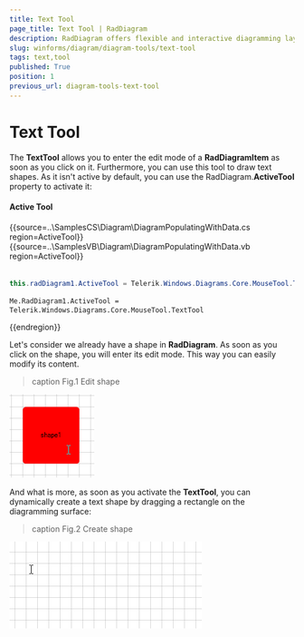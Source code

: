 ```yaml
---
title: Text Tool
page_title: Text Tool | RadDiagram
description: RadDiagram offers flexible and interactive diagramming layouts for your rich data-visualization applications.
slug: winforms/diagram/diagram-tools/text-tool
tags: text,tool
published: True
position: 1
previous_url: diagram-tools-text-tool
---
```


# Text Tool

The __TextTool__ allows you to enter the edit mode of a __RadDiagramItem__ as soon as you click on it. Furthermore, you can use this tool to draw text shapes. As it isn't active by default, you can use the RadDiagram.__ActiveTool__ property to activate it:

#### Active Tool

{{source=..\SamplesCS\Diagram\DiagramPopulatingWithData.cs region=ActiveTool}} 
{{source=..\SamplesVB\Diagram\DiagramPopulatingWithData.vb region=ActiveTool}} 

````C#
            
this.radDiagram1.ActiveTool = Telerik.Windows.Diagrams.Core.MouseTool.TextTool;

````
````VB.NET
Me.RadDiagram1.ActiveTool = Telerik.Windows.Diagrams.Core.MouseTool.TextTool

````

{{endregion}} 


Let's consider we already have a shape in __RadDiagram__. As soon as you click on the shape, you will enter its edit mode. This way you can easily modify its content.
        
>caption Fig.1 Edit shape

![diagram-tools-text-tool 001](images/diagram-tools-text-tool001.gif)

And what is more, as soon as you activate the __TextTool__, you can dynamically create a text shape by dragging a rectangle on the diagramming surface:
>caption Fig.2 Create shape

![diagram-tools-text-tool 002](images/diagram-tools-text-tool002.gif)
